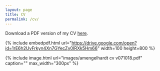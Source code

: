 ```yaml
---
layout: page
title: CV
permalink: /cv/
---
```


Download a PDF version of my CV [here](https://drive.google.com/open?id=1rE6h2UvFrkyn4Xn7GYecZy0IRXk5Hm66).

{% include embedpdf.html url="https://drive.google.com/open?id=1rE6h2UvFrkyn4Xn7GYecZy0IRXk5Hm66" width=100 height=800 %}

{% include image.html url="images/amengelhardt cv v071018.pdf" caption="" max_width="300px" %}
